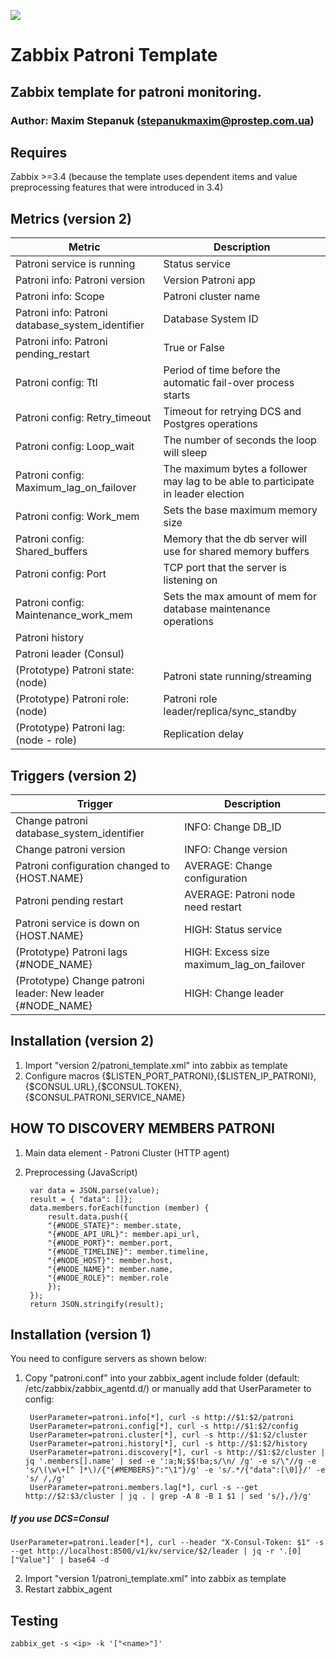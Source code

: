 ![](https://upload.wikimedia.org/wikipedia/commons/b/bf/Zabbix_logo.png)

# Zabbix Patroni Template

## Zabbix template for patroni monitoring.

### Author: Maxim Stepanuk (stepanukmaxim@prostep.com.ua)

## Requires

Zabbix >=3.4 (because the template uses dependent items and value preprocessing features that were introduced in 3.4)

## Metrics (version 2)
| Metric                                           | Description                                                                       |
|--------------------------------------------------|-----------------------------------------------------------------------------------|
| Patroni service is running                       | Status service                                                                    |
| Patroni info: Patroni version                    | Version Patroni app                                                               |
| Patroni info: Scope                              | Patroni cluster name                                                              |
| Patroni info: Patroni database_system_identifier | Database System ID                                                                |
| Patroni info: Patroni pending_restart            | True or False                                                                     |
| Patroni config: Ttl                              | Period of time before the automatic fail-over process starts                      |
| Patroni config: Retry_timeout                    | Timeout for retrying DCS and Postgres operations                                  |
| Patroni config: Loop_wait                        | The number of seconds the loop will sleep                                         |
| Patroni config: Maximum_lag_on_failover          | The maximum bytes a follower may lag to be able to participate in leader election |
| Patroni config: Work_mem                         | Sets the base maximum memory size                                                 |
| Patroni config: Shared_buffers                   | Memory that the db server will use for shared memory buffers                      |
| Patroni config: Port                             | TCP port that the server is listening on                                          |
| Patroni config: Maintenance_work_mem             | Sets the max amount of mem for database maintenance operations                    |
| Patroni history                                  |                                                                                   | 
| Patroni leader (Consul)                          |                                                                                   |
| (Prototype) Patroni state: (node)                | Patroni state running/streaming                                                   |
| (Prototype) Patroni role: (node)                 | Patroni role leader/replica/sync_standby                                          |
| (Prototype) Patroni lag: (node - role)           | Replication delay                                                                 | 


## Triggers (version 2)
| Trigger                                                    | Description                               |
|------------------------------------------------------------|-------------------------------------------|
| Change patroni database_system_identifier                  | INFO: Change DB_ID                        |
| Change patroni version                                     | INFO: Change version                      |
| Patroni configuration changed to {HOST.NAME}               | AVERAGE: Change configuration             |
| Patroni pending restart                                    | AVERAGE: Patroni node need restart        |
| Patroni service is down on {HOST.NAME}                     | HIGH: Status service                      | 
| (Prototype) Patroni lags {#NODE_NAME}                      | HIGH: Excess size maximum_lag_on_failover | 
| (Prototype) Change patroni leader: New leader {#NODE_NAME} | HIGH: Change leader                       |


## Installation (version 2)

1. Import "version 2/patroni_template.xml" into zabbix as template
2. Configure macros {$LISTEN_PORT_PATRONI},{$LISTEN_IP_PATRONI},{$CONSUL.URL},{$CONSUL.TOKEN},{$CONSUL.PATRONI_SERVICE_NAME}

## HOW TO DISCOVERY MEMBERS PATRONI

1. Main data element - Patroni Cluster (HTTP agent)

2. Preprocessing (JavaScript)



        var data = JSON.parse(value);
        result = { "data": []};
        data.members.forEach(function (member) {
            result.data.push({   
            "{#NODE_STATE}": member.state,
            "{#NODE_API_URL}": member.api_url,
            "{#NODE_PORT}": member.port,
            "{#NODE_TIMELINE}": member.timeline,
            "{#NODE_HOST}": member.host,
            "{#NODE_NAME}": member.name,
            "{#NODE_ROLE}": member.role
            });
        });
        return JSON.stringify(result);


## Installation (version 1)

You need to configure servers as shown below:

1. Copy "patroni.conf" into your zabbix_agent include folder (default: /etc/zabbix/zabbix_agentd.d/) or manually add that UserParameter to config:
 

        UserParameter=patroni.info[*], curl -s http://$1:$2/patroni
        UserParameter=patroni.config[*], curl -s http://$1:$2/config
        UserParameter=patroni.cluster[*], curl -s http://$1:$2/cluster
        UserParameter=patroni.history[*], curl -s http://$1:$2/history
        UserParameter=patroni.discovery[*], curl -s http://$1:$2/cluster | jq '.members[].name' | sed -e ':a;N;$$!ba;s/\n/ /g' -e s/\"//g -e 's/\(\w\+[^ ]*\)/{"{#MEMBERS}":"\1"}/g' -e 's/.*/{"data":[\0]}/' -e 's/ /,/g'
        UserParameter=patroni.members.lag[*], curl -s --get http://$2:$3/cluster | jq . | grep -A 8 -B 1 $1 | sed 's/},/}/g'

##### If you use DCS=Consul
    UserParameter=patroni.leader[*], curl --header "X-Consul-Token: $1" -s --get http://localhost:8500/v1/kv/service/$2/leader | jq -r '.[0]["Value"]' | base64 -d

2. Import "version 1/patroni_template.xml" into zabbix as template
3. Restart zabbix_agent

## Testing
  
    zabbix_get -s <ip> -k '["<name>"]'

